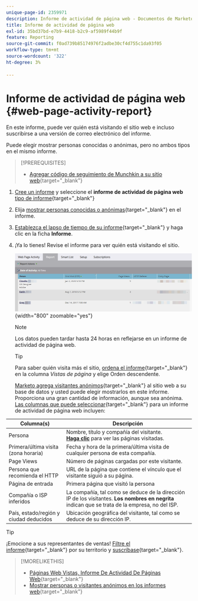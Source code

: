 ```yaml
---
unique-page-id: 2359971
description: Informe de actividad de página web - Documentos de Marketo - Documentación del producto
title: Informe de actividad de página web
exl-id: 35bd37bd-e7b9-4418-b2c9-af5989f44b9f
feature: Reporting
source-git-commit: f0ad739b85174976f2adbe30cf4d755c1da93f05
workflow-type: tm+mt
source-wordcount: '322'
ht-degree: 3%

---
```


# Informe de actividad de página web {#web-page-activity-report}

En este informe, puede ver quién está visitando el sitio web e incluso suscribirse a una versión de correo electrónico del informe.

Puede elegir mostrar personas conocidas o anónimas, pero no ambos tipos en el mismo informe.

>[!PREREQUISITES]
>
>* [Agregar código de seguimiento de Munchkin a su sitio web](/help/marketo/product-docs/administration/additional-integrations/add-munchkin-tracking-code-to-your-website.md){target="_blank"}

1. [Cree un informe](/help/marketo/product-docs/reporting/basic-reporting/creating-reports/create-a-report-in-a-program.md) y seleccione el **informe de actividad de página web** [tipo de informe](/help/marketo/product-docs/reporting/basic-reporting/report-types/report-type-overview.md){target="_blank"}
1. Elija [mostrar personas conocidas o anónimas](/help/marketo/product-docs/reporting/basic-reporting/report-activity/display-people-or-anonymous-visitors-in-web-reports.md){target="_blank"} en el informe.

1. [Establezca el lapso de tiempo de su informe](/help/marketo/product-docs/reporting/basic-reporting/editing-reports/change-a-report-time-frame.md){target="_blank"} y haga clic en la ficha **Informe**.

1. ¡Ya lo tienes! Revise el informe para ver quién está visitando el sitio.

   ![](assets/web-page-activity-report-1.png){width="800" zoomable="yes"}

   >[!NOTE]
   >
   >Los datos pueden tardar hasta 24 horas en reflejarse en un informe de actividad de página web.

   >[!TIP]
   >
   >Para saber quién visita más el sitio, [ordena el informe](/help/marketo/product-docs/reporting/basic-reporting/editing-reports/sort-report-on-columns.md){target="_blank"} en la columna _Vistas de página_ y elige Orden descendente.

   [Marketo agrega visitantes anónimos](/help/marketo/product-docs/reporting/basic-reporting/report-activity/tracking-anonymous-activity-and-people.md){target="_blank"} al sitio web a su base de datos y usted puede elegir mostrarlos en este informe. Proporciona una gran cantidad de información, aunque sea anónima.\
   [Las columnas que puede seleccionar](/help/marketo/product-docs/reporting/basic-reporting/editing-reports/select-report-columns.md){target="_blank"} para un informe de actividad de página web incluyen:

<table> 
 <thead> 
  <tr> 
   <th>Columna(s)</th> 
   <th>Descripción</th> 
  </tr> 
 </thead> 
 <tbody> 
  <tr> 
   <td>Persona</td> 
   <td>Nombre, título y compañía del visitante.<br><strong><a href="/help/marketo/product-docs/reporting/basic-reporting/report-types/web-page-activity-report/web-pages-viewed-web-page-activity-report.md" target="_blank">Haga clic</a></strong> para ver las páginas visitadas.</td>
  </tr> 
  <tr> 
   <td>Primera/última visita (zona horaria)</td> 
   <td>Fecha y hora de la primera/última visita de cualquier persona de esta compañía.</td> 
  </tr> 
  <tr> 
   <td>Page Views</td> 
   <td>Número de páginas cargadas por este visitante.</td>
  </tr> 
  <tr> 
   <td>Persona que recomienda el HTTP</td> 
   <td>URL de la página que contiene el vínculo que el visitante siguió a su página.</td> 
  </tr> 
  <tr> 
   <td>Página de entrada</td> 
   <td>Primera página que visitó la persona </td> 
  </tr> 
  <tr> 
   <td>Compañía o ISP inferidos</td> 
   <td>La compañía, tal como se deduce de la dirección IP de los visitantes. <strong>Los nombres en negrita</strong> indican que se trata de la empresa, no del ISP. </td> 
  </tr> 
  <tr> 
   <td>País, estado/región y ciudad deducidos</td> 
   <td>Ubicación geográfica del visitante, tal como se deduce de su dirección IP.</td> 
  </tr> 
 </tbody> 
</table>

>[!TIP]
>
>¡Emocione a sus representantes de ventas! [Filtre el informe](/help/marketo/product-docs/reporting/basic-reporting/editing-reports/filter-people-in-a-report-with-a-smart-list.md){target="_blank"} por su territorio y [suscríbase](/help/marketo/product-docs/reporting/basic-reporting/report-subscriptions/subscribe-to-a-basic-report.md){target="_blank"}.

>[!MORELIKETHIS]
>
>* [Páginas Web Vistas, Informe De Actividad De Páginas Web](/help/marketo/product-docs/reporting/basic-reporting/report-types/web-page-activity-report/web-pages-viewed-web-page-activity-report.md){target="_blank"}
>* [Mostrar personas o visitantes anónimos en los informes web](/help/marketo/product-docs/reporting/basic-reporting/report-activity/display-people-or-anonymous-visitors-in-web-reports.md){target="_blank"}

